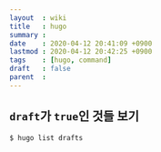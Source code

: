 ```yaml
---
layout  : wiki
title   : hugo
summary : 
date    : 2020-04-12 20:41:09 +0900
lastmod : 2020-04-12 20:42:25 +0900
tags    : [hugo, command]
draft   : false
parent  : 
---
```


## `draft`가 `true`인 것들 보기
```bash
$ hugo list drafts
```
